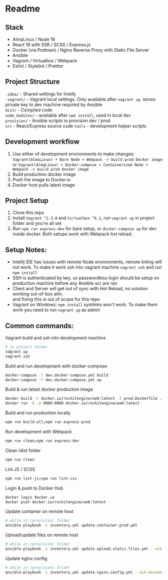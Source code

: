 # Readme

## Stack

- AlmaLinux / Node 16
- React 18 with SSR / SCSS / Express.js
- Docker (via Podman) / Nginx Reverse Proxy with Static File Server
- Ansible
- Vagrant / Virtualbox / Webpack
- Eslint / Stylelint / Prettier

## Project Structure

`.idea/` - Shared settings for Intellij \
`.vagrant/` - Vagrant local settings. Only available after `vagrant up`,
stores private key to dev machine required by Ansible \
`dist/` - Compiled code\
`node_modules/` - available after `npm install`, used in local dev\
`provision/` - Ansible scripts to provision dev / prod\
`src` - React/Express source code
`tools` - development helper scripts

## Development workflow

1. Use either of development environments to make changes: `Vagrant(AlmaLinux) + Bare Node + Webpack -> build prod Docker image`\
   or `Vagrant(AlmaLinux) + Docker-compose + Containerized Node + Webpack -> build prod Docker image`
2. Build production docker image
3. Push the image to Docker.io
4. Docker host pulls latest image

## Project Setup

1. Clone this repo
2. Install `Vagrant ^2.3.0` and `Virtualbox ^6.1`, run `vagrant up` in project folder and you're all set
3. Run `npm run express-dev` for bare setup, or `docker-compose up` for dev inside docker.
   Both setups work with Webpack hot reload.

## Setup Notes:

- Intellij IDE has issues with remote Node environments, remote linting will not work.
  To make it work ssh into vagrant machine `vagrant ssh` and run `npm install`
- SSH is authenticated by key, so passwordless login should be setup on production machine before
  any Ansible scr are ran
- Client and Server will get out of sync with Hot Reload, no solution working out-of-box atm, \
  and fixing this is out of scope for this repo
- Vagrant on Windows: `npm install` symlinks won't work.
  To make them work you need to run `vagrant up` as admin

## Common commands:

Vagrant build and ssh into development machine

```bash
# in project folder
vagrant up
vagrant ssh
```

Build and run development with docker-compose

```bash
docker-compose -f dev.docker-compose.yml build
docker-compose -f dev.docker-compose.yml up
```

Build & run latest docker production image

```bash
docker build -t docker.io/rockitengine/web:latest -f prod.Dockerfile .
docker run -d -p 8080:8080 docker.io/rockitengine/web:latest
```

Build and run production locally

```bash
npm run build-all;npm run express-prod
```

Run development with Webpack

```bash
npm run clean;npm run express-dev
```

Clean /dist folder

```bash
npm run clean
```

Lint JS / SCSS

```bash
npm run lint-js;npm run lint-css
```

Login & push to Docker Hub

```bash
docker login docker.io
docker push docker.io/rockitengine/web:latest
```

Update container on remote host

```bash
# while in /provision/ folder
ansible-playbook -i inventory.yml update.container.prod.yml
```

Upload/update files on remote host

```bash
# while in /provision/ folder
ansible-playbook -i inventory.yml update.upload.static.files.yml --ask-become-pass
```

Update nginx config

```bash
# while in /provision/ folder
ansible-playbook -i inventory.yml update.nginx.config.yml --ask-become-pass
```
